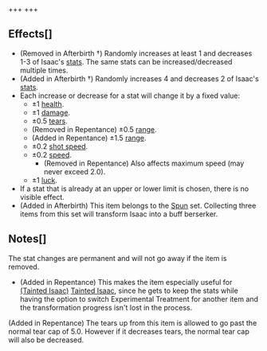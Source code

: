 +++
+++

Effects[]
---------


* (Removed in Afterbirth †) Randomly increases at least 1 and decreases 1-3 of Isaac's [stats](/wiki/Attributes "Attributes"). The same stats can be increased/decreased multiple times.
* (Added in Afterbirth †) Randomly increases 4 and decreases 2 of Isaac's [stats](/wiki/Attributes "Attributes").
* Each increase or decrease for a stat will change it by a fixed value:
	+ ±1 [health](/wiki/Health "Health").
	+ ±1 [damage](/wiki/Damage "Damage").
	+ ±0.5 [tears](/wiki/Tears "Tears").
	+ (Removed in Repentance) ±0.5 [range](/wiki/Range "Range").
	+ (Added in Repentance) ±1.5 [range](/wiki/Range "Range").
	+ ±0.2 [shot speed](/wiki/Shot_speed "Shot speed").
	+ ±0.2 [speed](/wiki/Speed "Speed").
		- (Removed in Repentance) Also affects maximum speed (may never exceed 2.0).
	+ ±1 [luck](/wiki/Luck "Luck").
* If a stat that is already at an upper or lower limit is chosen, there is no visible effect.
* (Added in Afterbirth) This item belongs to the [Spun](/wiki/Spun "Spun") set. Collecting three items from this set will transform Isaac into a buff berserker.


Notes[]
-------


The stat changes are permanent and will not go away if the item is removed.



* (Added in Repentance) This makes the item especially useful for  [(Tainted Isaac)](/wiki/Tainted_Isaac "Tainted Isaac") [Tainted Isaac](/wiki/Tainted_Isaac "Tainted Isaac"), since he gets to keep the stats while having the option to switch Experimental Treatment for another item and the transformation progress isn't lost in the process.


(Added in Repentance) The tears up from this item is allowed to go past the normal tear cap of 5.0. However if it decreases tears, the normal tear cap will also be decreased.



